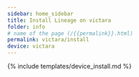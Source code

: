 ```yaml
---
sidebar: home_sidebar
title: Install Lineage on victara
folder: info
# name of the page (/{{permalink}}.html)
permalink: victara/install
device: victara
---
```

{% include templates/device_install.md %}

